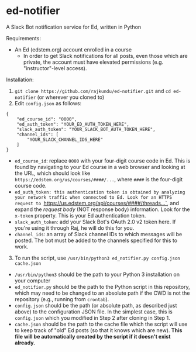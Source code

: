 # ed-notifier
A Slack Bot notification service for Ed, written in Python

Requirements:
- An Ed (edstem.org) account enrolled in a course
  - In order to get Slack notifications for all posts, even those which are private, the account must have elevated permissions (e.g. "instructor"-level access).

Installation:
1) `git clone https://github.com/rajkundu/ed-notifier.git` and `cd ed-notifier` (or wherever you cloned to)
2) Edit `config.json` as follows:
```
{
    "ed_course_id": "0000",
    "ed_auth_token": "YOUR_ED_AUTH_TOKEN_HERE",
    "slack_auth_token": "YOUR_SLACK_BOT_AUTH_TOKEN_HERE",
    "channel_ids": [
        "YOUR_SLACK_CHANNEL_IDS_HERE"
    ]
}
```
  - `ed_course_id`: replace `0000` with your four-digit course code in Ed. This is found by navigating to your Ed course in a web browser and looking at the URL, which should look like `https://edstem.org/us/courses/####/...`, where `####` is the four-digit course code.
  - `ed_auth_token: this authentication token is obtained by analyzing your network traffic when connected to Ed. Look for an HTTPS request to `https://us.edstem.org/api/courses/####/threads...`, and expand the *request body* (NOT response body) information. Look for the `x-token` property. This is your Ed authentication token.
  - `slack_auth_token`: add your Slack Bot's OAuth 2.0 v2 token here. If you're using it through Raj, he will do this for you.
  - `channel_ids`: an array of Slack channel IDs to which messages will be posted. The bot must be added to the channels specified for this to work.
3) To run the script, use `/usr/bin/python3 ed_notifier.py config.json cache.json`
  - `/usr/bin/python3` should be the path to your Python 3 installation on your computer
  - `ed_notifier.py` should be the path to the Python script in this repository, which may need to be changed to an absolute path if the CWD is not the repository (e.g., running from `crontab`).
  - `config.json` should be the path (or absolute path, as described just above) to the configuration JSON file. In the simplest case, this is `config.json` which you modified in Step 2 after cloning in Step 1.
  - `cache.json` should be the path to the cache file which the script will use to keep track of "old" Ed posts (so that it knows which are new). **This file will be automatically created by the script if it doesn't exist already.**
